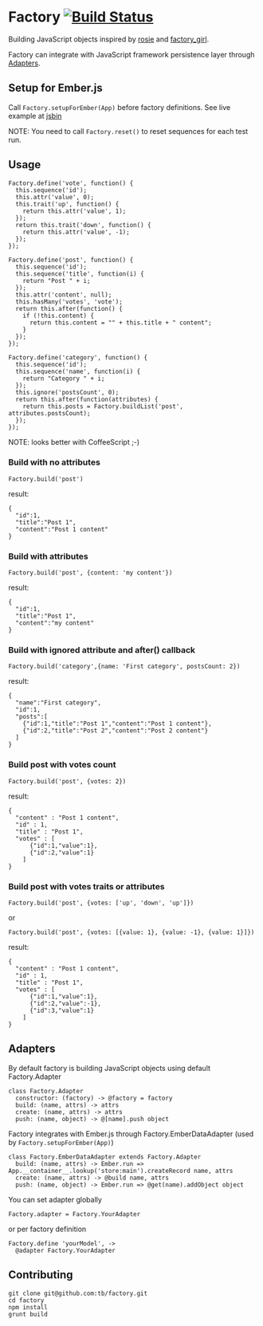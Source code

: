 # Factory [![Build Status](https://travis-ci.org/tb/factory.svg)](https://travis-ci.org/tb/factory)

Building JavaScript objects inspired by [rosie](https://github.com/bkeepers/rosie) and
[factory_girl](https://github.com/thoughtbot/factory_girl).

Factory can integrate with JavaScript framework persistence layer through [Adapters](#adapters).

## Setup for Ember.js

Call `Factory.setupForEmber(App)` before factory definitions. See live example at [jsbin](http://emberjs.jsbin.com/serolule/edit)

NOTE: You need to call `Factory.reset()` to reset sequences for each test run.

## Usage

    Factory.define('vote', function() {
      this.sequence('id');
      this.attr('value', 0);
      this.trait('up', function() {
        return this.attr('value', 1);
      });
      return this.trait('down', function() {
        return this.attr('value', -1);
      });
    });

    Factory.define('post', function() {
      this.sequence('id');
      this.sequence('title', function(i) {
        return "Post " + i;
      });
      this.attr('content', null);
      this.hasMany('votes', 'vote');
      return this.after(function() {
        if (!this.content) {
          return this.content = "" + this.title + " content";
        }
      });
    });

    Factory.define('category', function() {
      this.sequence('id');
      this.sequence('name', function(i) {
        return "Category " + i;
      });
      this.ignore('postsCount', 0);
      return this.after(function(attributes) {
        return this.posts = Factory.buildList('post', attributes.postsCount);
      });
    });


NOTE: looks better with CoffeeScript ;-)

### Build with no attributes

    Factory.build('post')

result:

    {
      "id":1,
      "title":"Post 1",
      "content":"Post 1 content"
    }

### Build with attributes

    Factory.build('post', {content: 'my content'})

result:

    {
      "id":1,
      "title":"Post 1",
      "content":"my content"
    }

### Build with ignored attribute and after() callback

    Factory.build('category',{name: 'First category', postsCount: 2})

result:

    {
      "name":"First category",
      "id":1,
      "posts":[
        {"id":1,"title":"Post 1","content":"Post 1 content"},
        {"id":2,"title":"Post 2","content":"Post 2 content"}
      ]
    }

### Build post with votes count

    Factory.build('post', {votes: 2})

result:

    {
      "content" : "Post 1 content",
      "id" : 1,
      "title" : "Post 1",
      "votes" : [
          {"id":1,"value":1},
          {"id":2,"value":1}
        ]
    }

### Build post with votes traits or attributes

    Factory.build('post', {votes: ['up', 'down', 'up']})

or

    Factory.build('post', {votes: [{value: 1}, {value: -1}, {value: 1}]})

result:

    {
      "content" : "Post 1 content",
      "id" : 1,
      "title" : "Post 1",
      "votes" : [
          {"id":1,"value":1},
          {"id":2,"value":-1},
          {"id":3,"value":1}
        ]
    }

## Adapters

By default factory is building JavaScript objects using default Factory.Adapter

    class Factory.Adapter
      constructor: (factory) -> @factory = factory
      build: (name, attrs) -> attrs
      create: (name, attrs) -> attrs
      push: (name, object) -> @[name].push object

Factory integrates with Ember.js through Factory.EmberDataAdapter (used by `Factory.setupForEmber(App)`)

    class Factory.EmberDataAdapter extends Factory.Adapter
      build: (name, attrs) -> Ember.run => App.__container__.lookup('store:main').createRecord name, attrs
      create: (name, attrs) -> @build name, attrs
      push: (name, object) -> Ember.run => @get(name).addObject object

You can set adapter globally

    Factory.adapter = Factory.YourAdapter

or per factory definition

    Factory.define 'yourModel', ->
      @adapter Factory.YourAdapter

## Contributing

    git clone git@github.com:tb/factory.git
    cd factory
    npm install
    grunt build

